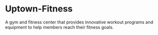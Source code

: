 # Uptown-Fitness
A gym and fitness center that provides innovative workout programs and equipment to help members reach their fitness goals.
